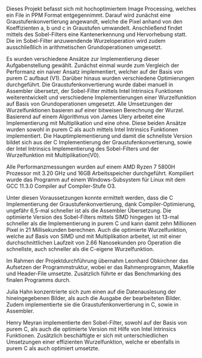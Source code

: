 ﻿Dieses Projekt befasst sich mit hochoptimiertem Image Processing, welches ein File in PPM Format entgegennimmt. Darauf wird zunächst eine Graustufenkonvertierung angewandt, welche die Pixel anhand von den Koeffizienten a, b und c in Graustufen umwandelt. Anschließend findet mittels des Sobel-Filters eine Kantenerkennung und Hervorhebung statt. Die im Sobel-Filter anzuwendende Wurzeloperation wird zudem ausschließlich in arithmetischen Grundoperationen umgesetzt.

Es wurden verschiedene Ansätze zur Implementierung dieser Aufgabenstellung gewählt. Zunächst einmal wurde zum Vergleich der Performanz ein naiver Ansatz implementiert, welcher auf der Basis von purem C aufbaut (V1). Darüber hinaus wurden verschiedene Optimierungen durchgeführt. Die Graustufenkonvertierung wurde dabei manuell in Assembler übersetzt, der Sobel-Filter mittels Intel Intrinsics Funktionen weiterentwickelt und verschiedene Implementierungen einer Wurzelfunktion auf Basis von Grundoperationen umgesetzt. Alle Umsetzungen der Wurzelfunktionen basieren auf einer bitweisen Berechnung der Wurzel. Basierend auf einem Algorithmus von James Ulery arbeitet eine Implementierung mit Multiplikation und eine ohne. Diese beiden Ansätze wurden sowohl in purem C als auch mittels Intel Intrinsics Funktionen implementiert. Die Hauptimplementierung und damit die schnellste Version bildet sich aus der C Implementierung der Graustufenkonvertierung, sowie der Intel Intrinsics Implementierung des Sobel-Filters und der Wurzelfunktion mit Multiplikation(V0).

Alle Performanzmessungen wurden auf einem AMD Ryzen 7 5800H Prozessor mit 3.20 GHz und 16GB Arbeitsspeicher durchgeführt. Kompiliert wurde das Programm auf einem Windows-Subsystem für Linux mit dem GCC 11.3.0 Compiler auf Compiler-Stufe O3.

Unter diesen Voraussetzungen konnte ermittelt werden, dass die C Implementierung der Graustufenkonvertierung, dank Compiler-Optimierung, ungefähr 6,5-mal schneller ist als die Assembler Übersetzung. Die optimierte Version des Sobel-Filters mittels SIMD hingegen ist 13-mal schneller als die Implementierung in purem C und kann damit zehn Millionen Pixel in 21 Millisekunden berechnen. Auch die optimierte Wurzelfunktion, welche auf Basis von SIMD und mit Multiplikation arbeitet, ist mit einer durchschnittlichen Laufzeit von 2.66 Nanosekunden pro Operation die schnellste, auch schneller als die C-eigene Wurzelfunktion.

Im Rahmen der Projektdurchführung übernahm Leonhard Obkirchner das Aufsetzen der Programmstruktur, wobei er das Rahmenprogramm, Makefile und Header-File umsetzte. Zusätzlich führte er das Benchmarking des finalen Programms durch.

Julia Hahn konzentrierte sich zum einen auf die Datenauslesung der hineingegebenen Bilder, als auch die Ausgabe der bearbeiteten Bilder. Zudem implementierte sie die Graustufenkonvertierung in C, sowie in Assembler.

Henry Meyran implementierte den Sobel-Filter, sowohl auf der Basis von purem C, als auch die optimierte Version mit Hilfe von Intel Intrinsics Funktionen. Zusätzlich beschäftigte er sich mit unterschiedlichen Umsetzungen einer effizienten Wurzelfunktion, welche er ebenfalls in purem C als auch optimiert umsetzte.

